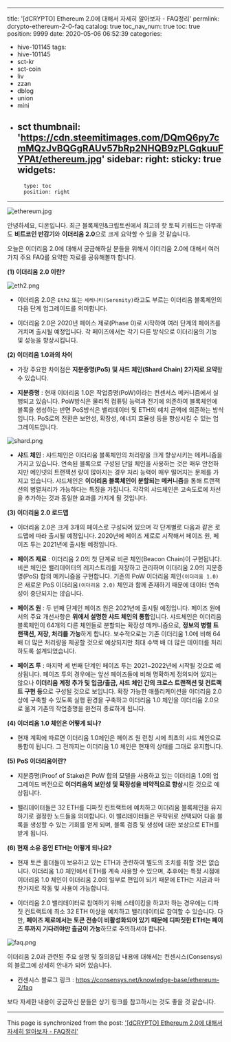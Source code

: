 
---
title: '[dCRYPTO] Ethereum 2.0에 대해서 자세히 알아보자 - FAQ정리'
permlink: dcrypto-ethereum-2-0-faq
catalog: true
toc_nav_num: true
toc: true
position: 9999
date: 2020-05-06 06:52:39
categories:
- hive-101145
tags:
- hive-101145
- sct-kr
- sct-coin
- liv
- zzan
- dblog
- union
- mini
- sct
thumbnail: 'https://cdn.steemitimages.com/DQmQ6py7cmMQzJvBQGgRAUv57bRp2NHQB9zPLGqkuuFYPAt/ethereum.jpg'
sidebar:
    right:
        sticky: true
widgets:
    -
        type: toc
        position: right
---


![ethereum.jpg](https://cdn.steemitimages.com/DQmQ6py7cmMQzJvBQGgRAUv57bRp2NHQB9zPLGqkuuFYPAt/ethereum.jpg)

안녕하세요, 디온입니다. 최근 블록체인&크립토씬에서 최고의 핫 토픽 키워드는 아무래도 **비트코인 반감기**와 **이더리움 2.0**으로 크게 요약할 수 있을 것 같습니다. 

오늘은 이더리움 2.0에 대해서 궁금해하실 분들을 위해서 이더리움 2.0에 대해서 여러가지 주요 FAQ를 요약한 자료를 공유해볼까 합니다.



**(1) 이더리움 2.0 이란?**

![eth2.png](https://cdn.steemitimages.com/DQmccCWkYe8YNTWy5TVZDB2UbdjxuQ5md23mDjSMdbdUVxp/eth2.png)

- 이더리움 2.0은 `Eth2` 또는 `세레니티(Serenity)`라고도 부르는 이더리움 블록체인의 다음 단계 업그레이드를 의미합니다. 

- 이더리움 2.0은 2020년 페이스 제로(Phase 0)로 시작하여 여러 단계의 페이즈를 거치며 출시될 예정입니다. 각 페이즈에서는 각기 다른 방식으로 이더리움의 기능 및 성능을 향상시킵니다.

**(2) 이더리움 1.0과의 차이**

- 가장 주요한 차이점은 **지분증명(PoS) 및 샤드 체인(Shard Chain) 2가지로 요약**활 수 있습니다.

- **지분증명** : 현재 이더리움 1.0은 작업증명(PoW)이라는 컨센서스 메커니즘에서 실행되고 있습니다. PoW방식은 물리적 컴퓨팅 능력과 전기에 의존하여 블록체인에 블록을 생성하는 반면 PoS방식은 밸리데이터 및 ETH의 예치 금액에 의존하는 방식입니다. PoS로의 전환은 보안성, 확장성, 에너지 효율성 등을 향상시킬 수 있는 업그레이드입니다.

![shard.png](https://cdn.steemitimages.com/DQmZFbYbSrwpZfrEAnQvteJihzaK6gFq76kk7zyyMY7RfGP/shard.png)

- **샤드 체인** : 샤드체인은 이더리움 블록체인의 처리량을 크게 향상시키는 메커니즘을 가지고 있습니다. 연속된 블록으로 구성된 단일 체인을 사용하는 것은 매우 안전하지만 메인넷의 트랜잭션 량이 많아지는 경우 처리 능력이 매우 떨어지는 문제를 가지고 있습니다. 샤드체인은 **이더리움 블록체인이 분할되는 메커니즘**을 통해 트랜잭션의 병렬처리가 가능하다는 특징을 가집니다. 각각의 샤드체인은 고속도로에 차선을 추가하는 것과 동일한 효과를 가지게 될 것입니다.

**(3) 이더리움 2.0 로드맵**

- 이더리움 2.0은 크게 3개의 페이스로 구성되어 있으며 각 단계별로 다음과 같은 로드맵에 따라 출시될 예정입니다. 2020년에 페이즈 제로로 시작해서 페이즈 원, 페이즈 투는 2021년에 출시될 예정입니다.

- **페이즈 제로** : 이더리움 2.0의 첫 단계로 비콘 체인(Beacon Chain)이 구현됩니다. 비콘 체인은 밸리데이터의 레지스트리를 저장하고 관리하며 이더리움 2.0의 지분증명(PoS) 합의 메커니즘을 구현합니다. 기존의 PoW 이더리움 체인`(이더리움 1.0)`은 새로운 PoS 이더리움`(이더리움 2.0)` 체인과 함께 존재하기 때문에 데이터 연속성이 중단되지는 않습니다.

- **페이즈 원** : 두 번째 단계인 페이즈 원은 2021년에 출시될 예정입니다. 페이즈 원에서의 주요 개선사항은 **위에서 설명한 샤드 체인의 통합**입니다. 샤드체인은 이더리움 블록체인이 64개의 다른 체인들로 분할되는 확장성 메커니즘으로, **정보의 병렬 트랜잭션, 저장, 처리를 가능**하게 합니다. 보수적으로는 기존 이더리움 1.0에 비해 64배 더 많은 처리량을 제공할 것으로 예상되지만 최대 수백 배 더 많은 데이터를 처리하도록 설계되었습니다.

- **페이즈 투** : 마지막 세 번째 단계인 페이즈 투는 2021~2022년에 시작될 것으로 예상됩니다. 페이즈 투의 경우에는 앞선 페이즈들에 비해 명확하게 정의되어 있지는 않으나 **이더리움 계정 추가 및 입금/출금, 샤드 체인 간의 크로스 트랜잭션 및 컨트랙트 구현 등**으로 구성될 것으로 보입니다. 확장 가능한 애플리케이션을 이더리움 2.0 상에 구축할 수 있도록 실행 환경을 구축하고 이더리움 1.0 체인을 이더리움 2.0으로 옮겨 기존의 작업증명을 완전히 종료하게 됩니다. 

**(4) 이더리움 1.0 체인은 어떻게 되나?**

- 현재 계획에 따르면 이더리움 1.0체인은 페이즈 원 런칭 시에 최초의 샤드 체인으로 통합이 됩니다. 그 전까지는 이더리움 1.0 체인은 현재의 상태를 그대로 유지합니다.

**(5) PoS 이더리움이란?**

- 지분증명(Proof of Stake)은 PoW 합의 모델을 사용하고 있는 이더리움 1.0의 업그레이드 버전으로 **이더리움의 보안성 및 확장성을 비약적으로 향상**시킬 것으로 예상됩니다. 

- 밸리데이터들은 32 ETH를 디파짓 컨트랙트에 예치하고 이더리움 블록체인을 유지하기로 결정한 노드들을 의미합니다. 이 밸리데이터들은 무작위로 선택되어 다음 블록을 생성할 수 있는 기회를 얻게 되며, 블록 검증 및 생성에 대한 보상으로 ETH를 받게 됩니다. 

**(6) 현재 소유 중인 ETH는 어떻게 되나요?**

- 현재 토큰 홀더들이 보유하고 있는 ETH과 관련하여 별도의 조치를 취할 것은 없습니다. 이더리움 1.0 체인에서 ETH를 계속 사용할 수 있으며, 추후에는 특정 시점에 이더리움 1.0 체인이 이더리움 2.0의 일부로 편입이 되기 때문에 ETH는 지금과 마찬가지로 작동 및 사용이 가능합니다.

- 이더리움 2.0 밸리데이터로 참여하기 위해 스테이킹을 하고자 하는 경우에는 디파짓 컨트랙트에 최소 32 ETH 이상을 예치하고 밸리데이터로 참여할 수 있습니다. 다만, **페이즈 제로에서는 토큰 전송이 비활성화되어 있기 때문에 디파짓한 ETH는 페이즈 투까지 기다려야만 출금이 가능**하므로 주의하셔야 합니다.

![faq.png](https://cdn.steemitimages.com/DQmbbzEqmr3Bnj8G8Cf8T5M7EgfwqZHcveMV1GyKjeSEWSX/faq.png)

이더리움 2.0과 관련된 주요 설명 및 질의응답 내용에 대해서는 컨센시스(Consensys)의 블로그에 상세히 안내가 되어 있습니다. 

- 컨센시스 블로그 링크 : https://consensys.net/knowledge-base/ethereum-2/faq

보다 자세한 내용이 궁금하신 분들은 상기 링크를 참고하시는 것도 좋을 것 같습니다.

- - -

This page is synchronized from the post: ['[dCRYPTO] Ethereum 2.0에 대해서 자세히 알아보자 - FAQ정리'](https://steemit.com/@donekim/dcrypto-ethereum-2-0-faq)
